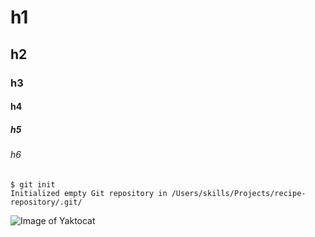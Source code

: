 # h1
## h2
### h3
#### h4
##### h5
###### h6

```
$ git init
Initialized empty Git repository in /Users/skills/Projects/recipe-repository/.git/
```

![Image of Yaktocat](https://octodex.github.com/images/yaktocat.png)
